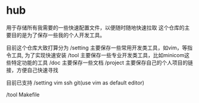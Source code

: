 # hub
用于存储所有我需要的一些快速配置文件，以便随时随地快速拉取
这个仓库的主要目的是为了保存一些我的个人开发工具。

目前这个仓库大致打算分为
/setting
	主要保存一些常用开发类工具，如vim，等指令工具, 为了实现快速安装
/tool
	主要保存一些专业开发类工具，比如minicom这些特定功能的工具
/doc
	主要保存一些文档
/project
	主要保存自己的个人项目的链接，方便自己快速寻找


目前已支持
/setting
	vim
	ssh
	git(use vim as default editor)

/tool
	Makefile

